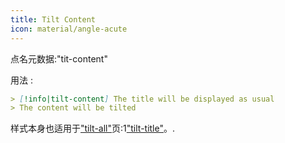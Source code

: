 ```yaml
---
title: Tilt Content
icon: material/angle-acute
---
```


点名元数据:"tit-content"

用法 :
```md
> [!info|tilt-content] The title will be displayed as usual
> The content will be tilted
```

样式本身也适用于["tilt-all"](。/combined-styling/page-17.md)页:1["tilt-title"](。/title-styling/page-17.md)。.